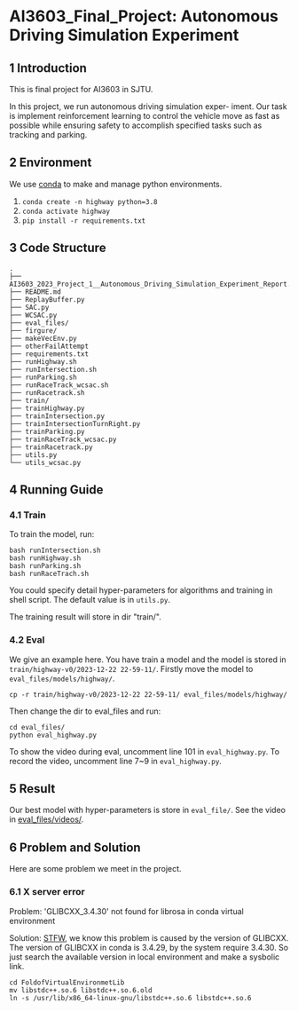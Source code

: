 # AI3603_Final_Project: Autonomous Driving Simulation Experiment

## 1 Introduction

This is final project for AI3603 in SJTU.

In this project, we run autonomous driving simulation exper-
iment. Our task is implement reinforcement learning to control
the vehicle move as fast as possible while ensuring safety to
accomplish specified tasks such as tracking and parking.

## 2 Environment

We use [conda](https://anaconda.org/anaconda/conda) to make and manage python environments.

1. `conda create -n highway python=3.8`
2. `conda activate highway`
3. `pip install -r requirements.txt`

## 3 Code Structure

``` shell_tree
.
├── AI3603_2023_Project_1__Autonomous_Driving_Simulation_Experiment_Report.pdf
├── README.md
├── ReplayBuffer.py
├── SAC.py
├── WCSAC.py
├── eval_files/
├── firgure/
├── makeVecEnv.py
├── otherFailAttempt
├── requirements.txt
├── runHighway.sh
├── runIntersection.sh
├── runParking.sh
├── runRaceTrack_wcsac.sh
├── runRacetrack.sh
├── train/
├── trainHighway.py
├── trainIntersection.py
├── trainIntersectionTurnRight.py
├── trainParking.py
├── trainRaceTrack_wcsac.py
├── trainRacetrack.py
├── utils.py
└── utils_wcsac.py
```

## 4 Running Guide

### 4.1 Train

To train the model, run:

```shell
bash runIntersection.sh
bash runHighway.sh
bash runParking.sh
bash runRaceTrach.sh
```

You could specify detail hyper-parameters for algorithms and training in shell script. The default value is in `utils.py`.

The training result will store in dir "train/".

### 4.2 Eval

We give an example here. You have train a model and the model is stored in `train/highway-v0/2023-12-22 22-59-11/`. Firstly move the model to `eval_files/models/highway/`.

```shell
cp -r train/highway-v0/2023-12-22 22-59-11/ eval_files/models/highway/
```

Then change the dir to eval_files and run:

```shell
cd eval_files/
python eval_highway.py
```

To show the video during eval, uncomment line 101 in `eval_highway.py`. To record the video, uncomment line 7~9 in `eval_highway.py`.

## 5 Result

Our best model with hyper-parameters is store in `eval_file/`. See the video in [eval_files/videos/](eval_files/videos/).

## 6 Problem and Solution

Here are some problem we meet in the project.

### 6.1 X server error

Problem: 'GLIBCXX_3.4.30' not found for librosa in conda virtual environment

Solution: [STFW](https://bcourses.berkeley.edu/courses/1478831/pages/glibcxx-missing), we know this problem is caused by the version of GLIBCXX. The version of GLIBCXX in conda is 3.4.29, by the system require 3.4.30. So just search the available version in local environment and make a sysbolic link.

``` shell
cd FoldofVirtualEnvironmetLib
mv libstdc++.so.6 libstdc++.so.6.old
ln -s /usr/lib/x86_64-linux-gnu/libstdc++.so.6 libstdc++.so.6
```
